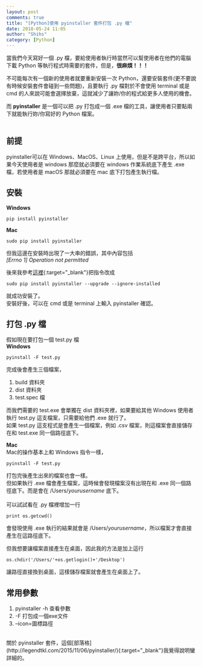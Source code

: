 ```yaml
---
layout: post
comments: true
title: "[Python]使用 pyinstaller 套件打包 .py 檔"
date: 2018-05-24 11:05
author: "Shihs"
category: [Python]
---
```


當我們今天寫好一個 .py 檔，要給使用者執行時當然可以幫使用者在他們的電腦下載 Python 等執行程式時需要的套件，但是，**很麻煩！！！** <br>

不可能每次有一個新的使用者就要重新安裝一次 Python，還要安裝套件(更不要說有時候安裝套件會碰到一些問題)，且要執行 .py 檔對於不會使用 terminal 或是 cmd 的人來說可能會選擇放棄，這就減少了讓妳/你的程式給更多人使用的機會。<br>

而 **pyinstaller** 是一個可以把 .py 打包成一個 .exe 檔的工具，讓使用者只要點兩下就能執行妳/你寫好的 Python 檔案。<br>
<br>

## 前提
pyinstaller可以在 Windows、MacOS、Linux 上使用，但是不是跨平台，所以如果今天使用者是 windows 那麼就必須要在 windows 作業系統底下產生 .exe 檔，若使用者是 macOS 那就必須要在 mac 底下打包產生執行檔。<br>



## 安裝
**Windows**
```
pip install pyinstaller
```


**Mac**
```
sudo pip install pyinstaller
```
但我這邊在安裝時出現了一大串的錯誤，其中內容包括<br> 
*[Errno 1] Operation not permitted*

後來我參考[這裡](https://blog.csdn.net/helloxiaozhe/article/details/78603183){:target="_blank"}把指令改成
```
sudo pip install pyinstaller --upgrade --ignore-installed
```
就成功安裝了。<br>
安裝好後，可以在 cmd 或是 terminal 上輸入 pyinstaller 確認。<br>




## 打包 .py 檔
假如現在要打包一個 test.py 檔<br>
**Windows**
```
pyinstall -F test.py
```
完成後會產生三個檔案，
1. build 資料夾
2. dist 資料夾
3. test.spec 檔

而我們需要的 test.exe 會單獨在 dist 資料夾裡，如果要給其他 Windows 使用者執行 test.py 這支檔案，只需要給他們 .exe 就行了。<br>
如果 test.py 這支程式是會產生一個檔案，例如 .csv 檔案，則這檔案會直接儲存在和 test.exe 同一個路徑底下。


**Mac**<br>
Mac的操作基本上和 Windows 指令一樣，
```
pyinstall -F test.py
```
打包完後產生出來的檔案也會一樣。<br>
但如果執行 .exe 檔會產生檔案，這時候會發現檔案沒有出現在和 .exe 同一個路徑底下。而是會在 /Users/*yourusername* 底下。<br>
<br>
可以試試看在 .py 檔裡增加一行 
```
print os.getcwd()
``` 
會發現使用 .exe 執行的結果就會是 /Users/*yourusername*，所以檔案才會直接產生在這路徑底下。<br>

但我想要讓檔案直接產生在桌面，因此我的方法是加上這行 
```
os.chdir('/Users/'+os.getlogin()+'/Desktop')
```
讓路徑直接換到桌面，這樣儲存檔案就會產生在桌面上了。<br>








## 常用參數
1. pyinstaller -h 查看參數
2. -F 打包成一個exe文件
3. –icon=圖標路徑





<br>
關於 pyinstaller 套件，這個[部落格](http://legendtkl.com/2015/11/06/pyinstaller/){:target="_blank"}我覺得說明蠻詳細的。















